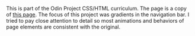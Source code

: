 This is part of the Odin Project CSS/HTML curriculum.
The page is a copy of [this page](https://web.archive.org/web/20140301004610/http://www.apple.com/).
The focus of this project was gradients in the navigation bar. I tried to pay close attention to detail so most animations and behaviors of page elements are consistent with the original.

